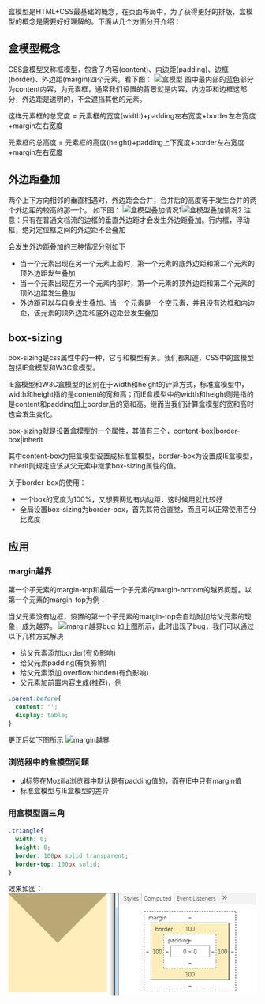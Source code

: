 盒模型是HTML+CSS最基础的概念，在页面布局中，为了获得更好的排版，盒模型的概念是需要好好理解的。下面从几个方面分开介绍：

## 盒模型概念

CSS盒模型又称框模型，包含了内容(content)、内边距(padding)、边框(border)、外边距(margin)四个元素。看下图：
![盒模型](../iamges/css/box.png)
图中最内部的蓝色部分为content内容，为元素框，通常我们设置的背景就是内容，内边距和边框这部分，外边距是透明的，不会遮挡其他的元素。

这样元素框的总宽度 = 元素框的宽度(width)+padding左右宽度+border左右宽度+margin左右宽度

元素框的总高度 = 元素框的高度(height)+padding上下宽度+border左右宽度+margin左右宽度

## 外边距叠加

两个上下方向相邻的垂直相遇时，外边距会合并，合并后的高度等于发生合并的两个外边距的较高的那一个。
如下图：
![盒模型叠加情况1](../iamges/css/box1.png)![盒模型叠加情况2](../iamges/css/box2.png)
注意：只有在普通文档流的边框的垂直外边距才会发生外边距叠加。行内框，浮动框，绝对定位框之间的外边距不会叠加

会发生外边距叠加的三种情况分别如下

* 当一个元素出现在另一个元素上面时，第一个元素的底外边距和第二个元素的顶外边距发生叠加
* 当一个元素出现在另一个元素内部时，第一个元素的顶外边距和第二个元素的顶外边距发生叠加
* 外边距可以与自身发生叠加。当一个元素是一个空元素，并且没有边框和内边距，该元素的顶外边距和底外边距会发生叠加

## box-sizing

box-sizing是css属性中的一种，它与和模型有关。我们都知道，CSS中的盒模型包括IE盒模型和W3C盒模型。

IE盒模型和W3C盒模型的区别在于width和height的计算方式，标准盒模型中，width和height指的是content的宽和高；而IE盒模型中的width和height则是指的是content和padding加上border后的宽和高。继而当我们计算盒模型的宽和高时也会发生变化。

box-sizing就是设置盒模型的一个属性，其值有三个，content-box|border-box|inherit

其中content-box为把盒模型设置成标准盒模型，border-box为设置成IE盒模型，inherit则规定应该从父元素中继承box-sizing属性的值。

关于border-box的使用：

* 一个box的宽度为100%，又想要两边有内边距，这时候用就比较好
* 全局设置box-sizing为border-box，首先其符合直觉，而且可以正常使用百分比宽度

## 应用

### margin越界

第一个子元素的margin-top和最后一个子元素的margin-bottom的越界问题。以第一个元素的margin-top为例：

当父元素没有边框，设置的第一个子元素的margin-top会自动附加给父元素的现象，成为越界。
![margin越界bug](../iamges/css/box-margin1.png)
如上图所示，此时出现了bug，我们可以通过以下几种方式解决

* 给父元素添加border(有负影响)
* 给父元素padding(有负影响)
* 给父元素添加 overflow:hidden(有负影响)
* 父元素加前置内容生成(推荐)，例
```css
.parent:before{
  content: '';
  display: table;
}
```
更正后如下图所示
![margin越界](../iamges/css/box-margin2.png)

### 浏览器中的盒模型问题

* ul标签在Mozilla浏览器中默认是有padding值的，而在IE中只有margin值
* 标准盒模型与IE盒模型的差异

### 用盒模型画三角
```css
.triangle{
  width: 0;
  height: 0;
  border: 100px solid transparent;
  border-top: 100px solid;
}
```
效果如图：
![三角形](../images/css/box-triangle.png)
